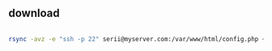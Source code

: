 ## download

```bash

rsync -avz -e "ssh -p 22" serii@myserver.com:/var/www/html/config.php ~/Documents/
```

